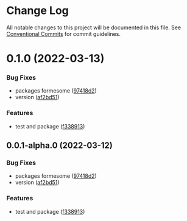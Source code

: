 # Change Log

All notable changes to this project will be documented in this file.
See [Conventional Commits](https://conventionalcommits.org) for commit guidelines.

# 0.1.0 (2022-03-13)


### Bug Fixes

* packages formesome ([97418d2](https://github.com/crtdaniele/formesome/commit/97418d27285686a4bfce53e2a4b200ea7df6a35a))
* version ([af2bd51](https://github.com/crtdaniele/formesome/commit/af2bd51a472d78e51c805c6eb69d09f793e75077))


### Features

* test and package ([f338913](https://github.com/crtdaniele/formesome/commit/f3389134a340741fbcdde92fc28f265ec4ee8de9))





## 0.0.1-alpha.0 (2022-03-12)


### Bug Fixes

* packages formesome ([97418d2](https://github.com/crtdaniele/formesome/commit/97418d27285686a4bfce53e2a4b200ea7df6a35a))
* version ([af2bd51](https://github.com/crtdaniele/formesome/commit/af2bd51a472d78e51c805c6eb69d09f793e75077))


### Features

* test and package ([f338913](https://github.com/crtdaniele/formesome/commit/f3389134a340741fbcdde92fc28f265ec4ee8de9))

